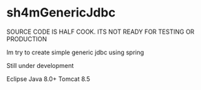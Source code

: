 # sh4mGenericJdbc

SOURCE CODE IS HALF COOK. ITS NOT READY FOR TESTING OR PRODUCTION

Im try to create simple generic jdbc using spring

Still under development

Eclipse
Java 8.0+
Tomcat 8.5